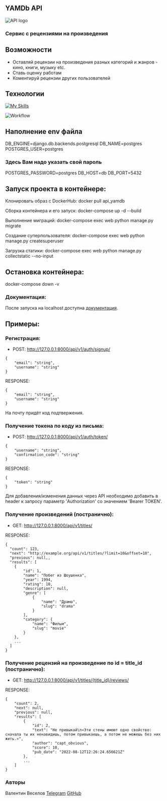 <h2>YAMDb API</h2>

![API logo](https://i.imgur.com/YamDB.jpg)
<h3>Сервис с рецензиями на произведения</h3>

## Возможности
- Оставляй рецензии на произведения разных категорий и жанров - кино, книги, музыку etc.
- Ставь оценку работам
- Коментируй рецензии других пользователей

## Технологии
[![My Skills](https://skillicons.dev/icons?i=python,django,sqlite,bootstrap&theme=light)](https://skillicons.dev)

![Workflow](https://github.com/ZukoLordofFire/yamdb_final/actions/workflows/yamdb_workflow.yml/badge.svg)

## Наполнение env файла
DB_ENGINE=django.db.backends.postgresql
DB_NAME=postgres
POSTGRES_USER=postgres

### Здесь Вам надо указать свой пароль ###
POSTGRES_PASSWORD=postgres
DB_HOST=db
DB_PORT=5432

## Запуск проекта в контейнере:
Клонировать образ с DockerHub:
docker pull api_yamdb

Сборка контейнера и его запуск:
docker-compose up -d --build

Выполнение миграций:
docker-compose exec web python manage.py migrate 

Создание суперпользователя:
docker-compose exec web python manage.py createsuperuser

Загрузка статики:
docker-compose exec web python manage.py collectstatic --no-input

## Остановка контейнера:
docker-compose down -v

### Документация:
После запуска на localhost доступна [документация].

## Примеры:

### Регистрация:
* POST: http://127.0.0.1:8000/api/v1/auth/signup/ 
```
{
    "email": "string",
    "username": "string"
}
```
RESPONSE:
```
{
    "email": "string",
    "username": "string"
}
```
На почту придёт код подтвержения.

### Получение токена по коду из письма: 
* POST: http://127.0.0.1:8000/api/v1/auth/token/ 
```
{
    "username": "string",
    "confirmation_code": "string"
}
```
RESPONSE:
```
{
    "token": "string"
}
```

Для добавления/изменения данных через API необходимо добавить в header 
к запросу параметр 'Authorization' со значением 'Bearer TOKEN'.

### Получение произведений (постранично): 
* GET: http://127.0.0.1:8000/api/v1/titles/

RESPONSE:
```
{
  "count": 123,
  "next": "http://example.org/api/v1/titles/?limit=10&offset=10",
  "previous": null,,
  "results": [
    {
        "id": 1,
        "name": "Побег из Шоушенка",
        "year": 1994,
        "rating": 10,
        "description": null,
        "genre": [
            {
                "name": "Драма",
                "slug": "drama"
            }
        ],
        "category": {
            "name": "Фильм",
            "slug": "movie"
        }
    },
    ...
  ]
}
```

### Получение рецензий на произведение по id = title_id (постранично): 
* GET: http://127.0.0.1:8000/api/v1/titles/{title_id}/reviews/

RESPONSE:
```
{
    "count": 2,
    "next": null,
    "previous": null,
    "results": [
        {
            "id": 2,
            "text": "Не привыкай\n«Эти стены имеют одно свойство: сначала ты их ненавидишь, потом привыкаешь, а потом не можешь без них жить.»",
            "author": "capt_obvious",
            "score": 10,
            "pub_date": "2022-08-12T12:26:24.656621Z"
        },
        ...
    ]
}
```


### Авторы

Валентин Веселов [Telegram](https://t.me/bothat) [GitHub](https://github.com/ZukoLordofFire)

[документация]: <http://127.0.0.1:8000/redoc/>
